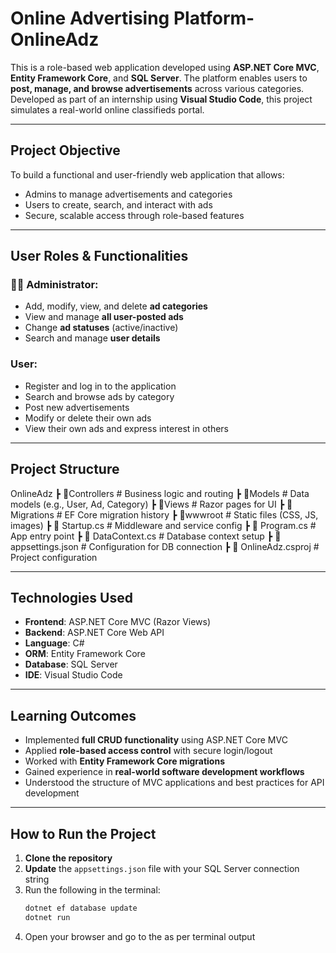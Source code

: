 # Online Advertising Platform-OnlineAdz

This is a role-based web application developed using **ASP.NET Core MVC**, **Entity Framework Core**, and **SQL Server**. The platform enables users to **post, manage, and browse advertisements** across various categories. Developed as part of an internship using **Visual Studio Code**, this project simulates a real-world online classifieds portal.

---

## Project Objective

To build a functional and user-friendly web application that allows:
- Admins to manage advertisements and categories
- Users to create, search, and interact with ads
- Secure, scalable access through role-based features

---

## User Roles & Functionalities

### 👨‍💼 Administrator:
- Add, modify, view, and delete **ad categories**
- View and manage **all user-posted ads**
- Change **ad statuses** (active/inactive)
- Search and manage **user details**

### User:
- Register and log in to the application
- Search and browse ads by category
- Post new advertisements
- Modify or delete their own ads
- View their own ads and express interest in others

---

## Project Structure

OnlineAdz
┣ 📁Controllers # Business logic and routing
┣ 📁Models # Data models (e.g., User, Ad, Category)
┣ 📁Views # Razor pages for UI
┣ 📁Migrations # EF Core migration history
┣ 📁wwwroot # Static files (CSS, JS, images)
┣ 📄 Startup.cs # Middleware and service config
┣ 📄 Program.cs # App entry point
┣ 📄 DataContext.cs # Database context setup
┣ 📄 appsettings.json # Configuration for DB connection
┣ 📄 OnlineAdz.csproj # Project configuration

---

## Technologies Used

- **Frontend**: ASP.NET Core MVC (Razor Views)
- **Backend**: ASP.NET Core Web API
- **Language**: C#
- **ORM**: Entity Framework Core
- **Database**: SQL Server
- **IDE**: Visual Studio Code

---

## Learning Outcomes

- Implemented **full CRUD functionality** using ASP.NET Core MVC
- Applied **role-based access control** with secure login/logout
- Worked with **Entity Framework Core migrations**
- Gained experience in **real-world software development workflows**
- Understood the structure of MVC applications and best practices for API development

---

## How to Run the Project

1. **Clone the repository**  
2. **Update** the `appsettings.json` file with your SQL Server connection string
3. Run the following in the terminal:
   ```bash
   dotnet ef database update
   dotnet run
4. Open your browser and go to the as per terminal output
   
